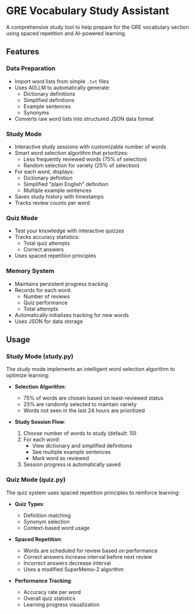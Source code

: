 # GRE Vocabulary Study Assistant

A comprehensive study tool to help prepare for the GRE vocabulary section using spaced repetition and AI-powered learning.

## Features

### Data Preparation
- Import word lists from simple `.txt` files
- Uses AI/LLM to automatically generate:
  - Dictionary definitions
  - Simplified definitions
  - Example sentences
  - Synonyms
- Converts raw word lists into structured JSON data format

### Study Mode
- Interactive study sessions with customizable number of words
- Smart word selection algorithm that prioritizes:
  - Less frequently reviewed words (75% of selection)
  - Random selection for variety (25% of selection)
- For each word, displays:
  - Dictionary definition
  - Simplified "plain English" definition  
  - Multiple example sentences
- Saves study history with timestamps
- Tracks review counts per word

### Quiz Mode
- Test your knowledge with interactive quizzes
- Tracks accuracy statistics:
  - Total quiz attempts
  - Correct answers
- Uses spaced repetition principles

### Memory System
- Maintains persistent progress tracking
- Records for each word:
  - Number of reviews
  - Quiz performance
  - Total attempts
- Automatically initializes tracking for new words
- Uses JSON for data storage

## Usage

### Study Mode (study.py)
The study mode implements an intelligent word selection algorithm to optimize learning:

- **Selection Algorithm**:
  - 75% of words are chosen based on least-reviewed status
  - 25% are randomly selected to maintain variety
  - Words not seen in the last 24 hours are prioritized

- **Study Session Flow**:
  1. Choose number of words to study (default: 10)
  2. For each word:
     - View dictionary and simplified definitions
     - See multiple example sentences
     - Mark word as reviewed
  3. Session progress is automatically saved

### Quiz Mode (quiz.py)
The quiz system uses spaced repetition principles to reinforce learning:

- **Quiz Types**:
  - Definition matching
  - Synonym selection
  - Context-based word usage

- **Spaced Repetition**:
  - Words are scheduled for review based on performance
  - Correct answers increase interval before next review
  - Incorrect answers decrease interval
  - Uses a modified SuperMemo-2 algorithm

- **Performance Tracking**:
  - Accuracy rate per word
  - Overall quiz statistics
  - Learning progress visualization


